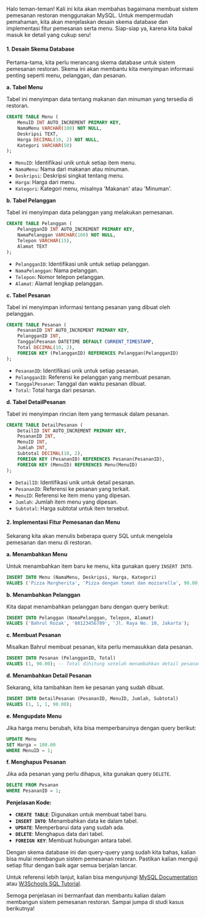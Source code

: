Halo teman-teman! Kali ini kita akan membahas bagaimana membuat sistem pemesanan restoran menggunakan MySQL. Untuk mempermudah pemahaman, kita akan menjelaskan desain skema database dan implementasi fitur pemesanan serta menu. Siap-siap ya, karena kita bakal masuk ke detail yang cukup seru!

#### **1. Desain Skema Database**

Pertama-tama, kita perlu merancang skema database untuk sistem pemesanan restoran. Skema ini akan membantu kita menyimpan informasi penting seperti menu, pelanggan, dan pesanan.

**a. Tabel Menu**

Tabel ini menyimpan data tentang makanan dan minuman yang tersedia di restoran.

```sql
CREATE TABLE Menu (
    MenuID INT AUTO_INCREMENT PRIMARY KEY,
    NamaMenu VARCHAR(100) NOT NULL,
    Deskripsi TEXT,
    Harga DECIMAL(10, 2) NOT NULL,
    Kategori VARCHAR(50)
);
```

- `MenuID`: Identifikasi unik untuk setiap item menu.
- `NamaMenu`: Nama dari makanan atau minuman.
- `Deskripsi`: Deskripsi singkat tentang menu.
- `Harga`: Harga dari menu.
- `Kategori`: Kategori menu, misalnya 'Makanan' atau 'Minuman'.

**b. Tabel Pelanggan**

Tabel ini menyimpan data pelanggan yang melakukan pemesanan.

```sql
CREATE TABLE Pelanggan (
    PelangganID INT AUTO_INCREMENT PRIMARY KEY,
    NamaPelanggan VARCHAR(100) NOT NULL,
    Telepon VARCHAR(15),
    Alamat TEXT
);
```

- `PelangganID`: Identifikasi unik untuk setiap pelanggan.
- `NamaPelanggan`: Nama pelanggan.
- `Telepon`: Nomor telepon pelanggan.
- `Alamat`: Alamat lengkap pelanggan.

**c. Tabel Pesanan**

Tabel ini menyimpan informasi tentang pesanan yang dibuat oleh pelanggan.

```sql
CREATE TABLE Pesanan (
    PesananID INT AUTO_INCREMENT PRIMARY KEY,
    PelangganID INT,
    TanggalPesanan DATETIME DEFAULT CURRENT_TIMESTAMP,
    Total DECIMAL(10, 2),
    FOREIGN KEY (PelangganID) REFERENCES Pelanggan(PelangganID)
);
```

- `PesananID`: Identifikasi unik untuk setiap pesanan.
- `PelangganID`: Referensi ke pelanggan yang membuat pesanan.
- `TanggalPesanan`: Tanggal dan waktu pesanan dibuat.
- `Total`: Total harga dari pesanan.

**d. Tabel DetailPesanan**

Tabel ini menyimpan rincian item yang termasuk dalam pesanan.

```sql
CREATE TABLE DetailPesanan (
    DetailID INT AUTO_INCREMENT PRIMARY KEY,
    PesananID INT,
    MenuID INT,
    Jumlah INT,
    Subtotal DECIMAL(10, 2),
    FOREIGN KEY (PesananID) REFERENCES Pesanan(PesananID),
    FOREIGN KEY (MenuID) REFERENCES Menu(MenuID)
);
```

- `DetailID`: Identifikasi unik untuk detail pesanan.
- `PesananID`: Referensi ke pesanan yang terkait.
- `MenuID`: Referensi ke item menu yang dipesan.
- `Jumlah`: Jumlah item menu yang dipesan.
- `Subtotal`: Harga subtotal untuk item tersebut.

#### **2. Implementasi Fitur Pemesanan dan Menu**

Sekarang kita akan menulis beberapa query SQL untuk mengelola pemesanan dan menu di restoran.

**a. Menambahkan Menu**

Untuk menambahkan item baru ke menu, kita gunakan query `INSERT INTO`.

```sql
INSERT INTO Menu (NamaMenu, Deskripsi, Harga, Kategori)
VALUES ('Pizza Margherita', 'Pizza dengan tomat dan mozzarella', 90.00, 'Makanan');
```

**b. Menambahkan Pelanggan**

Kita dapat menambahkan pelanggan baru dengan query berikut:

```sql
INSERT INTO Pelanggan (NamaPelanggan, Telepon, Alamat)
VALUES ('Bahrul Rozak', '08123456789', 'Jl. Raya No. 10, Jakarta');
```

**c. Membuat Pesanan**

Misalkan Bahrul membuat pesanan, kita perlu memasukkan data pesanan.

```sql
INSERT INTO Pesanan (PelangganID, Total)
VALUES (1, 90.00); -- Total dihitung setelah menambahkan detail pesanan
```

**d. Menambahkan Detail Pesanan**

Sekarang, kita tambahkan item ke pesanan yang sudah dibuat.

```sql
INSERT INTO DetailPesanan (PesananID, MenuID, Jumlah, Subtotal)
VALUES (1, 1, 1, 90.00);
```

**e. Mengupdate Menu**

Jika harga menu berubah, kita bisa memperbaruinya dengan query berikut:

```sql
UPDATE Menu
SET Harga = 100.00
WHERE MenuID = 1;
```

**f. Menghapus Pesanan**

Jika ada pesanan yang perlu dihapus, kita gunakan query `DELETE`.

```sql
DELETE FROM Pesanan
WHERE PesananID = 1;
```

**Penjelasan Kode:**

- **`CREATE TABLE`**: Digunakan untuk membuat tabel baru.
- **`INSERT INTO`**: Menambahkan data ke dalam tabel.
- **`UPDATE`**: Memperbarui data yang sudah ada.
- **`DELETE`**: Menghapus data dari tabel.
- **`FOREIGN KEY`**: Membuat hubungan antara tabel.

Dengan skema database ini dan query-query yang sudah kita bahas, kalian bisa mulai membangun sistem pemesanan restoran. Pastikan kalian menguji setiap fitur dengan baik agar semua berjalan lancar.

Untuk referensi lebih lanjut, kalian bisa mengunjungi [MySQL Documentation](https://dev.mysql.com/doc/) atau [W3Schools SQL Tutorial](https://www.w3schools.com/sql/). 

Semoga penjelasan ini bermanfaat dan membantu kalian dalam membangun sistem pemesanan restoran. Sampai jumpa di studi kasus berikutnya!
